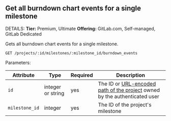 ## Get all burndown chart events for a single milestone

DETAILS:
**Tier:** Premium, Ultimate
**Offering:** GitLab.com, Self-managed, GitLab Dedicated

Gets all burndown chart events for a single milestone.

```plaintext
GET /projects/:id/milestones/:milestone_id/burndown_events
```

Parameters:

| Attribute      | Type           | Required | Description                                                                                                     |
|----------------|----------------|----------|-----------------------------------------------------------------------------------------------------------------|
| `id`           | integer or string | yes      | The ID or [URL-encoded path of the project](rest/index.md#namespaced-path-encoding) owned by the authenticated user |
| `milestone_id` | integer        | yes      | The ID of the project's milestone                                                                               |
